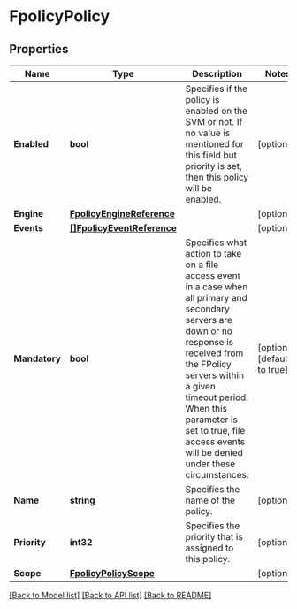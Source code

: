# FpolicyPolicy

## Properties

Name | Type | Description | Notes
------------ | ------------- | ------------- | -------------
**Enabled** | **bool** | Specifies if the policy is enabled on the SVM or not. If no value is mentioned for this field but priority is set, then this policy will be enabled.  | [optional] 
**Engine** | [**FpolicyEngineReference**](fpolicy_engine_reference.md) |  | [optional] 
**Events** | [**[]FpolicyEventReference**](fpolicy_event_reference.md) |  | [optional] 
**Mandatory** | **bool** | Specifies what action to take on a file access event in a case when all primary and secondary servers are down or no response is received from the FPolicy servers within a given timeout period. When this parameter is set to true, file access events will be denied under these circumstances. | [optional] [default to true]
**Name** | **string** | Specifies the name of the policy. | [optional] 
**Priority** | **int32** | Specifies the priority that is assigned to this policy. | [optional] 
**Scope** | [**FpolicyPolicyScope**](fpolicy_policy_scope.md) |  | [optional] 

[[Back to Model list]](../README.md#documentation-for-models) [[Back to API list]](../README.md#documentation-for-api-endpoints) [[Back to README]](../README.md)


